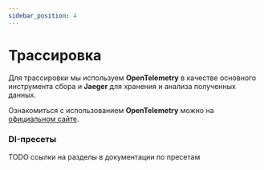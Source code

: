 ```yaml
---
sidebar_position: 4
---
```


# Трассировка

Для трассировки мы используем **OpenTelemetry** в качестве основного инструмента сбора и **Jaeger** для хранения и анализа полученных данных.

Ознакомиться с использованием **OpenTelemetry** можно на [официальном сайте](https://opentelemetry.io/).

### DI-пресеты

TODO ссылки на разделы в документации по пресетам

